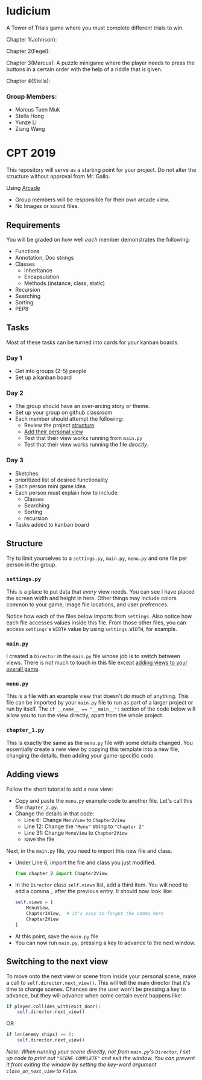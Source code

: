 # Iudicium

A Tower of Trials game where you must complete different trials to win.

Chapter 1(Johnson):

Chapter 2(Fegel):

Chapter 3(Marcus):
    A puzzle minigame where the player needs to press the buttons in a certain order with the help of a riddle that is given.

Chapter 4(Stella):

### Group Members:

- Marcus Tuen Muk
- Stella Hong
- Yunze Li
- Ziang Wang

# CPT 2019

This repository will serve as a starting point for your project. Do not alter the structure without approval from Mr. Gallo.

Using [Arcade](https://arcade.academy)

- Group members will be responsible for their own arcade view.
- No Images or sound files.

## Requirements

You will be graded on how well *each* member demonstrates the following:

- Functions
- Annotation, Doc strings
- Classes
    - Inheritance
    - Encapsulation
    - Methods (instance, class, static)
- Recursion
- Searching
- Sorting
- PEP8

## Tasks

Most of these tasks can be turned into cards for your kanban boards.

### Day 1

- Get into groups (2-5) people
- Set up a kanban board

### Day 2

- The group should have an over-arcing story or theme.
- Set up your group on github classroom
- Each member should attempt the following:
    - Review the project [structure](#structure)
    - [Add their personal view](#adding-views)
    - Test that their view works running from `main.py`
    - Test that their view works running the file *directly*.

### Day 3

- Sketches
- prioritized list of desired functionality
- Each person mini game idea
- Each person must explain how to include:
    - Classes
    - Searching
    - Sorting
    - recursion
- Tasks added to kanban board

## Structure

Try to limit yourselves to a `settings.py`, `main.py`, `menu.py` and one file per person in the group.

### `settings.py`

This is a place to put data that *every* view needs. You can see I have placed the screen width and height in here. Other things may include colors common to your game, image file locations, and user prefrences.

Notice how each of the files below imports from `settings`. Also notice how each file accesses values inside this file. From those other files, you can access `settings`'s `WIDTH` value by using `settings.WIDTH`, for example.

### `main.py`

I created a `Director` in the `main.py` file whose job is to switch between views. There is not much to touch in this file except [adding views to your overall game](#adding-views).

### `menu.py`

This is a file with an example view that doesn't do much of anything. This file can be imported by your `main.py` file to run as part of a larger project or run by itself. The `if __name__ == "__main__":` section of the code below will allow you to run the view directly, apart from the whole project.

### `chapter_1.py`

This is exactly the same as the `menu.py` file with some details changed. You essentially create a new view by copying this template into a new file, changing the details, then adding your game-specific code.


## Adding views

Follow the short tutorial to add a new view:
- Copy and paste the `menu.py` example code to another file. Let's call this file `chapter_2.py`.
- Change the details in that code:
    - Line 6: Change `MenuView` to `Chapter2View`
    - Line 12: Change the `"Menu"` string to `"Chapter 2"`
    - Line 31: Change `MenuView` to `Chapter2View`
    - save the file

Next, in the `main.py` file, you need to import this new file and class.

- Under Line 6, import the file and class you just modified.
    ```python
    from chapter_2 import Chapter2View
    ```
- In the `Director` class `self.views` list, add a third item.
You will need to add a comma `,` after the previous entry. It should now look like:
    ```python
    self.views = [
        MenuView,
        Chapter1View,  # it's easy to forget the comma here
        Chapter2View
    ]
    ```
- At this point, save the `main.py` file
- You can now run `main.py`, pressing a key to advance to the next window.

## Switching to the next view

To move onto the next view or scene from inside your personal scene, make a call to `self.director.next_view()`. This will tell the main director that it's time to change scenes. Chances are the user won't be pressing a key to advance, but they will advance when some certain event happens like:

```python
if player.collides_with(exit_door):
    self.director.next_view()
```

OR
```python
if len(enemy_ships) == 0:
    self.director.next_view()
```

*Note: When running your scene directly, not from `main.py`'s `Director`, I set up code to print out `"SCENE COMPLETE"` and exit
the window. You can prevent it from exiting the window by setting the key-word argument `close_on_next_view` to `False`.*
